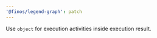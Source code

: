 ```yaml
---
'@finos/legend-graph': patch
---
```


Use `object` for execution activities inside execution result.
